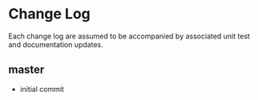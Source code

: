 # Change Log

Each change log are assumed to be accompanied by associated unit test and documentation updates.

## master

- initial commit
